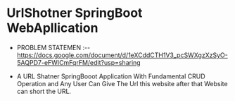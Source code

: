 # UrlShotner SpringBoot WebApllication

- PROBLEM STATEMEN :-- https://docs.google.com/document/d/1eXCddCTH1V3_pcSWXgzXzSyO-5AQPD7-eFWICmFqrFM/edit?usp=sharing

- A URL Shatner SpringBooot Application With Fundamental CRUD Operation and Any User Can Give The Url this website after that Website can short the URL.
